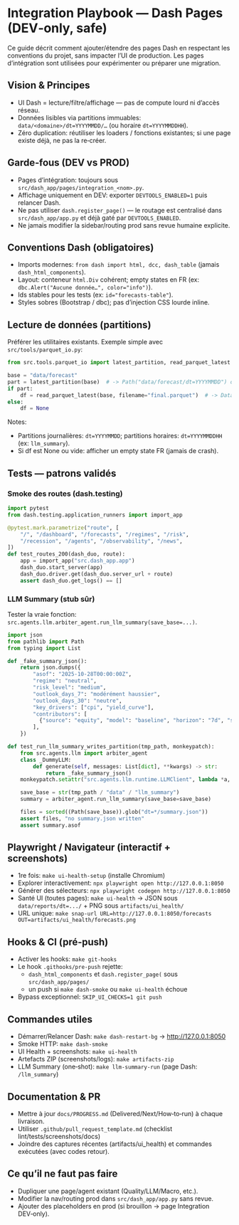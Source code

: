 # Integration Playbook — Dash Pages (DEV‑only, safe)

Ce guide décrit comment ajouter/étendre des pages Dash en respectant les conventions du projet, sans impacter l’UI de production. Les pages d’intégration sont utilisées pour expérimenter ou préparer une migration.

## Vision & Principes

- UI Dash = lecture/filtre/affichage — pas de compute lourd ni d’accès réseau.
- Données lisibles via partitions immuables: `data/<domaine>/dt=YYYYMMDD/…` (ou horaire `dt=YYYYMMDDHH`).
- Zéro duplication: réutiliser les loaders / fonctions existantes; si une page existe déjà, ne pas la re‑créer.

## Garde‑fous (DEV vs PROD)

- Pages d’intégration: toujours sous `src/dash_app/pages/integration_<nom>.py`.
- Affichage uniquement en DEV: exporter `DEVTOOLS_ENABLED=1` puis relancer Dash.
- Ne pas utiliser `dash.register_page()` — le routage est centralisé dans `src/dash_app/app.py` et déjà gaté par `DEVTOOLS_ENABLED`.
- Ne jamais modifier la sidebar/routing prod sans revue humaine explicite.

## Conventions Dash (obligatoires)

- Imports modernes: `from dash import html, dcc, dash_table` (jamais `dash_html_components`).
- Layout: conteneur `html.Div` cohérent; empty states en FR (ex: `dbc.Alert("Aucune donnée…", color="info")`).
- Ids stables pour les tests (ex: `id="forecasts-table"`).
- Styles sobres (Bootstrap / dbc); pas d’injection CSS lourde inline.

## Lecture de données (partitions)

Préférer les utilitaires existants. Exemple simple avec `src/tools/parquet_io.py`:

```python
from src.tools.parquet_io import latest_partition, read_parquet_latest

base = "data/forecast"
part = latest_partition(base)  # -> Path("data/forecast/dt=YYYYMMDD") ou None
if part:
    df = read_parquet_latest(base, filename="final.parquet")  # -> DataFrame ou None
else:
    df = None
```

Notes:
- Partitions journalières: `dt=YYYYMMDD`; partitions horaires: `dt=YYYYMMDDHH` (ex: `llm_summary`).
- Si df est None ou vide: afficher un empty state FR (jamais de crash).

## Tests — patrons validés

### Smoke des routes (dash.testing)

```python
import pytest
from dash.testing.application_runners import import_app

@pytest.mark.parametrize("route", [
    "/", "/dashboard", "/forecasts", "/regimes", "/risk",
    "/recession", "/agents", "/observability", "/news",
])
def test_routes_200(dash_duo, route):
    app = import_app("src.dash_app.app")
    dash_duo.start_server(app)
    dash_duo.driver.get(dash_duo.server_url + route)
    assert dash_duo.get_logs() == []
```

### LLM Summary (stub sûr)

Tester la vraie fonction: `src.agents.llm.arbiter_agent.run_llm_summary(save_base=...)`.

```python
import json
from pathlib import Path
from typing import List

def _fake_summary_json():
    return json.dumps({
        "asof": "2025-10-28T00:00:00Z",
        "regime": "neutral",
        "risk_level": "medium",
        "outlook_days_7": "modérément haussier",
        "outlook_days_30": "neutre",
        "key_drivers": ["cpi", "yield_curve"],
        "contributors": [
          {"source": "equity", "model": "baseline", "horizon": "7d", "symbol": "AAPL", "score": 0.7}
        ],
    })

def test_run_llm_summary_writes_partition(tmp_path, monkeypatch):
    from src.agents.llm import arbiter_agent
    class _DummyLLM:
        def generate(self, messages: List[dict], **kwargs) -> str:
            return _fake_summary_json()
    monkeypatch.setattr("src.agents.llm.runtime.LLMClient", lambda *a, **k: _DummyLLM())

    save_base = str(tmp_path / "data" / "llm_summary")
    summary = arbiter_agent.run_llm_summary(save_base=save_base)

    files = sorted((Path(save_base)).glob("dt=*/summary.json"))
    assert files, "no summary.json written"
    assert summary.asof
```

## Playwright / Navigateur (interactif + screenshots)

- 1re fois: `make ui-health-setup` (installe Chromium)
- Explorer interactivement: `npx playwright open http://127.0.0.1:8050`
- Générer des sélecteurs: `npx playwright codegen http://127.0.0.1:8050`
- Santé UI (toutes pages): `make ui-health` → JSON sous `data/reports/dt=.../` + PNG sous `artifacts/ui_health/`
- URL unique: `make snap-url URL=http://127.0.0.1:8050/forecasts OUT=artifacts/ui_health/forecasts.png`

## Hooks & CI (pré‑push)

- Activer les hooks: `make git-hooks`
- Le hook `.githooks/pre-push` rejette:
  - `dash_html_components` et `dash.register_page(` sous `src/dash_app/pages/`
  - un push si `make dash-smoke` ou `make ui-health` échoue
- Bypass exceptionnel: `SKIP_UI_CHECKS=1 git push`

## Commandes utiles

- Démarrer/Relancer Dash: `make dash-restart-bg` → http://127.0.0.1:8050
- Smoke HTTP: `make dash-smoke`
- UI Health + screenshots: `make ui-health`
- Artefacts ZIP (screenshots/logs): `make artifacts-zip`
- LLM Summary (one‑shot): `make llm-summary-run` (page Dash: `/llm_summary`)

## Documentation & PR

- Mettre à jour `docs/PROGRESS.md` (Delivered/Next/How‑to‑run) à chaque livraison.
- Utiliser `.github/pull_request_template.md` (checklist lint/tests/screenshots/docs)
- Joindre des captures récentes (artifacts/ui_health) et commandes exécutées (avec codes retour).

## Ce qu’il ne faut pas faire

- Dupliquer une page/agent existant (Quality/LLM/Macro, etc.).
- Modifier la nav/routing prod dans `src/dash_app/app.py` sans revue.
- Ajouter des placeholders en prod (si brouillon → page Integration DEV‑only).
